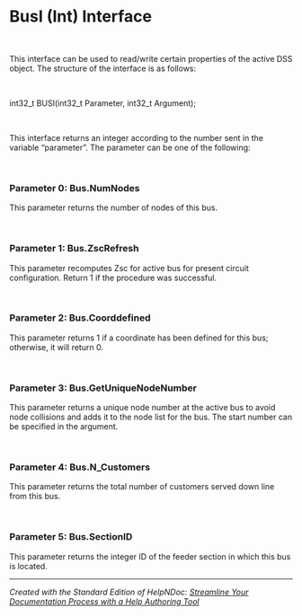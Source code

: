 # BusI (Int) Interface

&nbsp;

This interface can be used to read/write certain properties of the active DSS object. The structure of the interface is as follows:

&nbsp;

int32\_t BUSI(int32\_t Parameter, int32\_t Argument);

&nbsp;

This interface returns an integer according to the number sent in the variable “parameter”. The parameter can be one of the following:

&nbsp;

### Parameter 0: Bus.NumNodes

This parameter returns the number of nodes of this bus.

&nbsp;

### Parameter 1: Bus.ZscRefresh

This parameter recomputes Zsc for active bus for present circuit configuration. Return 1 if the procedure was successful.

&nbsp;

### Parameter 2: Bus.Coorddefined

This parameter returns 1 if a coordinate has been defined for this bus; otherwise, it will return 0.

&nbsp;

### Parameter 3: Bus.GetUniqueNodeNumber

This parameter returns a unique node number at the active bus to avoid node collisions and adds it to the node list for the bus. The start number can be specified in the argument.

&nbsp;

### Parameter 4: Bus.N\_Customers

This parameter returns the total number of customers served down line from this bus.

&nbsp;

### Parameter 5: Bus.SectionID

This parameter returns the integer ID of the feeder section in which this bus is located.


***
_Created with the Standard Edition of HelpNDoc: [Streamline Your Documentation Process with a Help Authoring Tool](<https://www.helpndoc.com/news-and-articles/2022-09-27-why-use-a-help-authoring-tool-instead-of-microsoft-word-to-produce-high-quality-documentation/>)_
